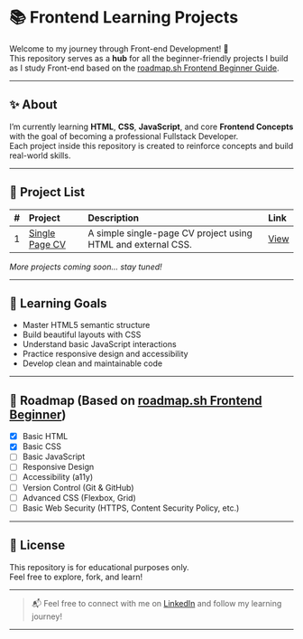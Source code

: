 
# 📚 Frontend Learning Projects

Welcome to my journey through Front-end Development! 🚀  
This repository serves as a **hub** for all the beginner-friendly projects I build as I study Front-end based on the [roadmap.sh Frontend Beginner Guide](https://roadmap.sh/frontend?r=frontend-beginner).

---

## ✨ About

I’m currently learning **HTML**, **CSS**, **JavaScript**, and core **Frontend Concepts** with the goal of becoming a professional Fullstack Developer.  
Each project inside this repository is created to reinforce concepts and build real-world skills.

---

## 📂 Project List

| # | Project | Description | Link |
|:-:|:--------|:------------|:-----|
| 1 | [Single Page CV](./single-page-cv/) | A simple single-page CV project using HTML and external CSS. | [View](./single-page-cv/) |

*More projects coming soon... stay tuned!*

---

## 🧠 Learning Goals

- Master HTML5 semantic structure
- Build beautiful layouts with CSS
- Understand basic JavaScript interactions
- Practice responsive design and accessibility
- Develop clean and maintainable code

---

## 🚀 Roadmap (Based on [roadmap.sh Frontend Beginner](https://roadmap.sh/frontend?r=frontend-beginner))

- [x] Basic HTML
- [x] Basic CSS
- [ ] Basic JavaScript
- [ ] Responsive Design
- [ ] Accessibility (a11y)
- [ ] Version Control (Git & GitHub)
- [ ] Advanced CSS (Flexbox, Grid)
- [ ] Basic Web Security (HTTPS, Content Security Policy, etc.)

---

## 📜 License

This repository is for educational purposes only.  
Feel free to explore, fork, and learn!

---

> 📬 Feel free to connect with me on [LinkedIn](https://www.linkedin.com/in/mariocosta-ao/) and follow my learning journey!

---
